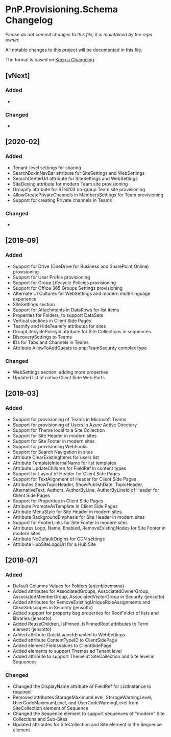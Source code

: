 # PnP.Provisioning.Schema Changelog

*Please do not commit changes to this file, it is maintained by the repo owner.*

All notable changes to this project will be documented in this file.

The format is based on [Keep a Changelog](http://keepachangelog.com/en/1.0.0/).

## [vNext]

### Added
- 

### Changed
-

## [2020-02]
 
### Added
- Tenant-level settings for sharing
- SearchBoxInNavBar attribute for SiteSettings and WebSettings
- SearchCenterUrl attribute for SiteSettings and WebSettings
- SiteDesing attribute for modern Team site provisioning
- Groupify attribute for STS#03 no-group Team site provisioning
- AllowCreatePrivateChannels in MembersSettings for Team provisioning
- Support for creating Private channels in Teams

### Changed
- 

## [2019-09]

### Added
- Support for Drive (OneDrive for Business and SharePoint Online) provisioning
- Support for User Profile provisioning
- Support for Group Lifecycle Policies provisioning
- Support for Office 365 Groups Settings provisioning
- Alternate UI Cultures for WebSettings and modern multi-linguage experience
- SiteSettings section
- Support for Attachments in DataRows for list items
- Properties for Folders, to support DataSets
- Vertical sections in Client Side Pages
- Teamify and HideTeamify attributes for sites
- GroupLifecyclePolicyId attribute for Site Collections in sequences
- DiscoverySettings to Teams
- IDs for Tabs and Channels in Teams
- Attribute AllowToAddGuests to pnp:TeamSecurity complex type

### Changed
- WebSettings section, adding more properties
- Updated list of native Client Side Web Parts

## [2019-03]

### Added
- Support for provisioning of Teams in Microsoft Teams
- Support for provisioning of Users in Azure Active Directory
- Support for Theme local to a Site Collection
- Support for Site Header in modern sites
- Support for Site Footer in modern sites
- Support for provisioning Webhooks
- Support for Search Navigation in sites
- Attribute ClearExistingItems for users list
- Attribute TemplateInternalName for list templates
- Attribute UpdateChildren for FieldRef in content types
- Support for Layout of Header for Client Side Pages 
- Support for TextAlignment of Header for Client Side Pages 
- Attributes ShowTopicHeader, ShowPublishDate, TopicHeader, AlternativeText, Authors, AuthorByLine, AuthorByLineId of Header for Client Side Pages 
- Support for Properties in Client Side Pages
- Attribute PromoteAsTemplate in Client Side Pages
- Attribute MenuStyle for Site Header in modern sites
- Attribute BackgroundEmphasis for Site Header in modern sites
- Support for FooterLinks for Site Footer in modern sites
- Attributes Logo, Name, Enabled, RemoveExistingNodes for Site Footer in modern sites
- Attribute NoDefaultOrigins for CDN settings
- Attribute HubSiteLogoUrl for a Hub Site

## [2018-07]

### Added
- Default Columns Values for Folders (arjenbloemsma)
- Added attributes for AssociatedGroups, AssociatedOwnerGroup, AssociatedMemberGroup, AssociatedVisitorGroup in Security (jensotto)
- Added attributes for RemoveExistingUniqueRoleAssignments and ClearSubscopes in Security (jensotto)
- Added support for property bag properties for RootFolder of lists and libraries (jensotto)
- Added ReuseChildren, IsPinned, IsPinnedRoot attributes to Term element (jensotto)
- Added attribute QuickLaunchEnabled to WebSettings
- Added attribute ContentTypeID to ClientSidePage
- Added element FieldsValues to ClientSidePage
- Added elements to support Themes ad Tenant level
- Added attribute to support Theme at SiteCollection and Site level in Sequences

### Changed
- Changed the DisplayName attribute of FieldRef for ListInstance to required
- Removed attributes StorageMaximumLevel, StorageWarningLevel, UserCodeMaximumLevel, and UserCodeWarningLevel from SiteCollection element of Sequence
- Changed the Sequence element to support sequences of "modern" Site Collections and Sub-Sites
- Updated attributes for SiteCollection and Site element in the Sequence element
